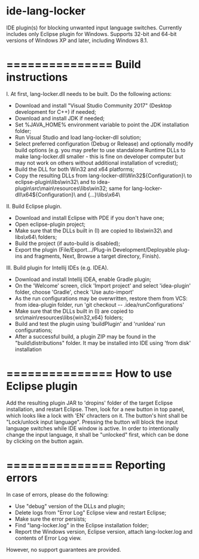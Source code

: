ide-lang-locker
===============

IDE plugin(s) for blocking unwanted input language switches.
Currently includes only Eclipse plugin for Windows. 
Supports 32-bit and 64-bit versions of Windows XP and later, including Windows 8.1.


===============
Build instructions
===============

I. At first, lang-locker.dll needs to be built. Do the following actions:
- Download and install "Visual Studio Community 2017" (Desktop development for C++) if needed;
- Download and install JDK if needed;
- Set %JAVA_HOME% environment variable to point the JDK installation folder;
- Run Visual Studio and load lang-locker-dll solution;
- Select preferred configuration (Debug or Release) and optionally modify build options (e.g.
  you may prefer to use standalone Runtime DLLs to make lang-locker.dll smaller - this is fine
  on developer computer but may not work on others without additional installation of vcredist);
- Build the DLL for both Win32 and x64 platforms;
- Copy the resulting DLLs from lang-locker-dll\Win32\${Configuration}\ to eclipse-plugin\libs\win32\ and
  to idea-plugin\src\main\resources\libs\win32\; same for lang-locker-dll\x64\${Configuration}\ and {...}\libs\x64\

II. Build Eclipse plugin.
- Download and install Eclipse with PDE if you don't have one;
- Open eclipse-plugin project;
- Make sure that the DLLs built in (I) are copied to libs\win32\ and libs\x64\ folders;
- Build the project (if auto-build is disabled);
- Export the plugin (File/Export.../Plug-in Development/Deployable plug-ins and fragments, Next,
Browse a target directory, Finish).

III. Build plugin for Intellij IDEs (e.g. IDEA).
- Download and install Intellij IDEA, enable Gradle plugin;
- On the 'Welcome' screen, click 'Import project' and select 'idea-plugin' folder, choose 'Gradle', check 'Use auto-import'
- As the run configurations may be overwritten, restore them from VCS: from idea-plugin folder, run 'git checkout -- .idea/runConfigurations'
- Make sure that the DLLs built in (I) are copied to src\main\resources\libs\{win32,x64} folders;
- Build and test the plugin using 'buildPlugin' and 'runIdea' run configurations;
- After a successful build, a plugin ZIP may be found in the "build\distributions" folder. It may be installed into IDE using 
  'from disk' installation

===============
How to use Eclipse plugin
===============

Add the resulting plugin JAR to 'dropins' folder of the target Eclipse installation, and restart
Eclipse. Then, look for a new button in top panel, which looks like a lock with 'EN' chracters on 
it. The button's hint shall be "Lock/unlock input language". Pressing the button will block the
input language switches while IDE window is active. In order to intentionally change the input
language, it shall be "unlocked" first, which can be done by clicking on the button again.

===============
Reporting errors
===============

In case of errors, please do the following:
- Use "debug" version of the DLLs and plugin;
- Delete logs from "Error Log" Eclipse view and restart Eclipse;
- Make sure the error persists;
- Find "lang-locker.log" in the Eclipse installation folder;
- Report the Windows version, Eclipse version, attach lang-locker.log and contents of Error Log view.

However, no support guarantees are provided.

